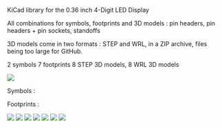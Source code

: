 KiCad library for the 0.36 inch 4-Digit LED Display

All combinations for symbols, footprints and 3D models : pin headers, pin headers + pin sockets, standoffs

3D models come in two formats : STEP and WRL, in a ZIP archive, files being too large for GitHub.

2 symbols
7 footprints
8 STEP 3D models, 8 WRL 3D models


![](https://github.com/yet-another-average-joe/Chinese_Modules/blob/main/4-Digit_LED_Display_0.36inch/Images/YAAJ_4_Digit_LED_Display_0.36_Dots_TM1637_Standoffs.JPG)


Symbols :

Footprints :

![](https://github.com/yet-another-average-joe/Chinese_Modules/blob/main/4-Digit_LED_Display_0.36inch/Images/YAAJ_4_Digit_LED_Display_0.36_Dots_TM1637_PinHeader_Left_Footprint.png)
![](https://github.com/yet-another-average-joe/Chinese_Modules/blob/main/4-Digit_LED_Display_0.36inch/Images/YAAJ_4_Digit_LED_Display_0.36_Dots_TM1637_PinHeader_Right_Footprint.png)
![](https://github.com/yet-another-average-joe/Chinese_Modules/blob/main/4-Digit_LED_Display_0.36inch/Images/YAAJ_4_Digit_LED_Display_0.36_Dots_TM1637_PinHeaders_Both_Footprint.png)
![](https://github.com/yet-another-average-joe/Chinese_Modules/blob/main/4-Digit_LED_Display_0.36inch/Images/YAAJ_4_Digit_LED_Display_0.36_Dots_TM1637_PinSocket_Left_Standoffs_Footprint.png)
![](https://github.com/yet-another-average-joe/Chinese_Modules/blob/main/4-Digit_LED_Display_0.36inch/Images/YAAJ_4_Digit_LED_Display_0.36_Dots_TM1637_PinSocket_Right_Standoffs_Footprint.png)
![](https://github.com/yet-another-average-joe/Chinese_Modules/blob/main/4-Digit_LED_Display_0.36inch/Images/YAAJ_4_Digit_LED_Display_0.36_Dots_TM1637_PinSockets_Both_Footprint.png)
![](https://github.com/yet-another-average-joe/Chinese_Modules/blob/main/4-Digit_LED_Display_0.36inch/Images/YAAJ_4_Digit_LED_Display_0.36_Dots_TM1637_PinSockets_Both_Standoffs_Footprint.png)



